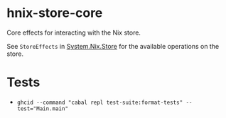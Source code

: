 hnix-store-core
=================

Core effects for interacting with the Nix store.

See `StoreEffects` in [System.Nix.Store] for the available operations
on the store.

[System.Nix.Store]: ./src/System/Nix/Store.hs


Tests
======

 - `ghcid --command "cabal repl test-suite:format-tests" --test="Main.main"`
